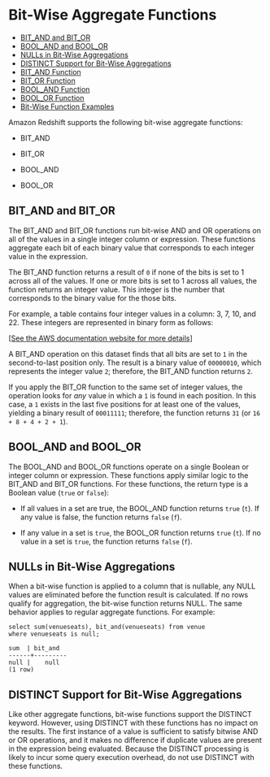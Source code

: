 # Bit\-Wise Aggregate Functions<a name="c_bitwise_aggregate_functions"></a>


+ [BIT\_AND and BIT\_OR](#c_bitwise_aggregate_functions-bit_and-and-bit_or)
+ [BOOL\_AND and BOOL\_OR](#c_bitwise_aggregate_functions-bool_and-and-bool_or)
+ [NULLs in Bit\-Wise Aggregations](#c_bitwise_aggregate_functions-nulls-in-bit-wise-aggregations)
+ [DISTINCT Support for Bit\-Wise Aggregations](#distinct-support-for-bit-wise-aggregations)
+ [BIT\_AND Function](r_BIT_AND.md)
+ [BIT\_OR Function](r_BIT_OR.md)
+ [BOOL\_AND Function](r_BOOL_AND.md)
+ [BOOL\_OR Function](r_BOOL_OR.md)
+ [Bit\-Wise Function Examples](r_bitwise_examples.md)

Amazon Redshift supports the following bit\-wise aggregate functions:

+ BIT\_AND

+ BIT\_OR

+ BOOL\_AND

+ BOOL\_OR

## BIT\_AND and BIT\_OR<a name="c_bitwise_aggregate_functions-bit_and-and-bit_or"></a>

The BIT\_AND and BIT\_OR functions run bit\-wise AND and OR operations on all of the values in a single integer column or expression\. These functions aggregate each bit of each binary value that corresponds to each integer value in the expression\.

The BIT\_AND function returns a result of `0` if none of the bits is set to 1 across all of the values\. If one or more bits is set to 1 across all values, the function returns an integer value\. This integer is the number that corresponds to the binary value for the those bits\.

For example, a table contains four integer values in a column: 3, 7, 10, and 22\. These integers are represented in binary form as follows:

[\[See the AWS documentation website for more details\]](http://docs.aws.amazon.com/redshift/latest/dg/c_bitwise_aggregate_functions.html)

A BIT\_AND operation on this dataset finds that all bits are set to `1` in the second\-to\-last position only\. The result is a binary value of `00000010`, which represents the integer value `2`; therefore, the BIT\_AND function returns `2`\.

If you apply the BIT\_OR function to the same set of integer values, the operation looks for *any* value in which a `1` is found in each position\. In this case, a `1` exists in the last five positions for at least one of the values, yielding a binary result of `00011111`; therefore, the function returns `31` \(or `16 + 8 + 4 + 2 + 1`\)\.

## BOOL\_AND and BOOL\_OR<a name="c_bitwise_aggregate_functions-bool_and-and-bool_or"></a>

The BOOL\_AND and BOOL\_OR functions operate on a single Boolean or integer column or expression\. These functions apply similar logic to the BIT\_AND and BIT\_OR functions\. For these functions, the return type is a Boolean value \(`true` or `false`\):

+ If all values in a set are true, the BOOL\_AND function returns `true` \(`t`\)\. If any value is false, the function returns `false` \(`f`\)\.

+ If any value in a set is `true`, the BOOL\_OR function returns `true` \(`t`\)\. If no value in a set is `true`, the function returns `false` \(`f`\)\.

## NULLs in Bit\-Wise Aggregations<a name="c_bitwise_aggregate_functions-nulls-in-bit-wise-aggregations"></a>

When a bit\-wise function is applied to a column that is nullable, any NULL values are eliminated before the function result is calculated\. If no rows qualify for aggregation, the bit\-wise function returns NULL\. The same behavior applies to regular aggregate functions\. For example:

```
select sum(venueseats), bit_and(venueseats) from venue
where venueseats is null;

sum  | bit_and
------+---------
null |    null
(1 row)
```

## DISTINCT Support for Bit\-Wise Aggregations<a name="distinct-support-for-bit-wise-aggregations"></a>

Like other aggregate functions, bit\-wise functions support the DISTINCT keyword\. However, using DISTINCT with these functions has no impact on the results\. The first instance of a value is sufficient to satisfy bitwise AND or OR operations, and it makes no difference if duplicate values are present in the expression being evaluated\. Because the DISTINCT processing is likely to incur some query execution overhead, do not use DISTINCT with these functions\.